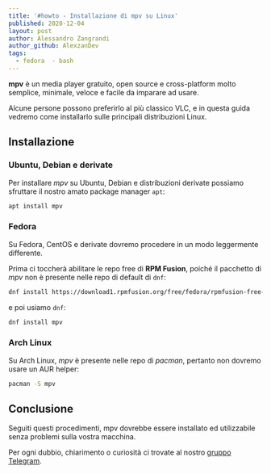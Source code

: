 ```yaml
---
title: '#howto - Installazione di mpv su Linux'
published: 2020-12-04
layout: post
author: Alessandro Zangrandi
author_github: AlexzanDev
tags:
  - fedora  - bash
---
```

**mpv** è un media player gratuito, open source e cross-platform molto semplice, minimale, veloce e facile da imparare ad usare. 

Alcune persone possono preferirlo al più classico VLC, e in questa guida vedremo come installarlo sulle principali distribuzioni Linux.

## Installazione
### Ubuntu, Debian e derivate
Per installare *mpv* su Ubuntu, Debian e distribuzioni derivate possiamo sfruttare il nostro amato package manager `apt`:

```bash
apt install mpv
```

### Fedora
Su Fedora, CentOS e derivate dovremo procedere in un modo leggermente differente.

Prima ci toccherà abilitare le repo free di **RPM Fusion**, poiché il pacchetto di *mpv* non è presente nelle repo di default di `dnf`:

```bash
dnf install https://download1.rpmfusion.org/free/fedora/rpmfusion-free-release-$(rpm -E %fedora).noarch.rpm
```

e poi usiamo `dnf`:
```bash
dnf install mpv
```

### Arch Linux
Su Arch Linux, *mpv* è presente nelle repo di *pacman*, pertanto non dovremo usare un AUR helper:
```bash
pacman -S mpv
```

## Conclusione
Seguiti questi procedimenti, mpv dovrebbe essere installato ed utilizzabile senza problemi sulla vostra macchina.

Per ogni dubbio, chiarimento o curiosità ci trovate al nostro [gruppo Telegram](https://t.me/linuxpeople).